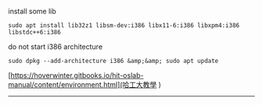 install some lib
```
sudo apt install lib32z1 libsm-dev:i386 libx11-6:i386 libxpm4:i386 libstdc++6:i386
```

do not start i386 architecture
```
sudo dpkg --add-architecture i386 &amp;&amp; sudo apt update
```

[https://hoverwinter.gitbooks.io/hit-oslab-manual/content/environment.html](哈工大教學
)



---
